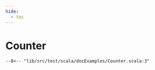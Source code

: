 ```yaml
---
hide:
  - toc
---
```


# Counter

```scastie 
--8<-- "lib/src/test/scala/docExamples/Counter.scala:3"
```

